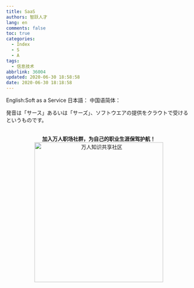 ```yaml
---
title: SaaS
authors: 智跃人才
lang: en
comments: false
toc: true
categories:
  - Index
  - S
  - A
tags:
  - 信息技术
abbrlink: 36004
updated: 2020-06-30 18:58:58
date: 2020-06-30 18:18:58
---
```


English:Soft as a Service
日本語：
中国语简体：

発音は「サース」あるいは「サーズ」、ソフトウエアの提供をクラウトで受けるというものです。


<br>

<center>
<b>加入万人职场社群，为自己的职业生涯保驾护航！</b>

<br>

 <img src="/assets/img/dingding/dingding-group-life.jpg" width = "350" height = "380" alt="万人知识共享社区" align=center />

</center>

